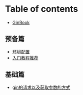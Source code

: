 # Table of contents

* [GinBook](README.md)

## 预备篇 <a href="#preparation" id="preparation"></a>

* [环境配置](preparation/huan-jing-pei-zhi.md)
* [入门教程推荐](preparation/ru-men-jiao-cheng-tui-jian.md)

## 基础篇

* [gin的请求以及获取参数的方式](ji-chu-pian/gin-de-qing-qiu-yi-ji-huo-qu-can-shu-de-fang-shi.md)
